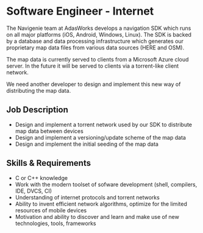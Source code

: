 Software Engineer - Internet
============================

The Navigenie team at AdasWorks develops a navigation SDK which runs on all
major platforms (iOS, Android, Windows, Linux).
The SDK is backed by a database and data processing infrastructure which
generates our proprietary map data files from various data sources (HERE and
OSM).

The map data is currently served to clients from a Microsoft Azure cloud server.
In the future it will be served to clients via a torrent-like client network.

We need another developer to design and implement this new way of distributing
the map data.

Job Description
---------------

- Design and implement a torrent network used by our SDK to distribute
  map data between devices
- Design and implement a versioning/update scheme of the map data
- Design and implement the initial seeding of the map data

Skills & Requirements
---------------------

- C or C++ knowledge
- Work with the modern toolset of sofware development (shell, compilers,
  IDE, DVCS, CI)
- Understanding of internet protocols and torrent networks
- Ability to invent efficient network algorithms, optimize for the limited resources
  of mobile devices
- Motivation and ability to discover and learn and make use of new technologies,
  tools, frameworks

